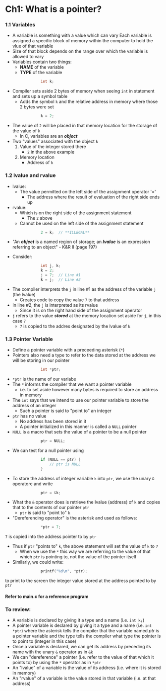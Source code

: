 # Ch1: What is a pointer?

### 1.1 Variables
- A variable is something with a value which can vary
Each variable is assigned a specific block of memory within the computer to hold the vlue of that variable
- Size of that block depends on the range over which the variable is allowed to vary
- Variables contain two things:
    - **NAME** of the variable
    - **TYPE** of the variable
```c
                int k;
```
- Compiler sets aside 2 bytes of memory when seeing ``int`` in statement and sets up a symbol table
    - Adds the symbol ``k`` and the relative address in memory where those 2 bytes were set
```c
                k = 2;
```
- The value of ``2`` will be placed in that memory location for the storage of the value of ``k``
    - In C, variables are an _**object**_
- Two "values" associated with the object ``k``
    1. Value of the integer stored there
        - ``2`` in the above example
    2. Memory location
        - Address of ``k``

### 1.2 lvalue and rvalue
- lvalue:
    - The value permitted on the left side of the assignment operator '='
        - The address where the result of evaluation of the right side ends up
- rvalue:
    - Which is on the right side of the assignment statement
        - The ``2`` above
    - Cannot be used on the left side of the assignment statement
```c
                2 = k;  // **ILLEGAL**
```
- "An _**object**_ is a named region of storage; an _**lvalue**_ is an expression referring to an object" - K&R II (page 197)

- Consider:
```c
                int j, k;
                k = 2;
                j = 7;  // Line #1
                k = j;  // Line #2
```
- The compiler interprets the ``j`` in line #1 as the address of the variable ``j`` (the lvalue)
    - Creates code to copy the value ``7`` to that address
- In line #2, the ``j`` is interpreted as its rvalue
    - Since it is on the right hand side of the assignment operator
- ``j`` refers to the value _**stored**_ at the memory location set aside for ``j``, in this case ``7``
    - ``7`` is copied to the addres designated by the lvalue of ``k``

### 1.3 Pointer Variable
- Define a pointer variable with a preceeding asterisk (``*``)
- Pointers also need a type to refer to the data stored at the address we will be storing in our pointer
```c
                int *ptr;
```
- ``*ptr`` is the name of our variabe
- The ``*`` informs the compiler that we want a pointer variable
    - i.e. to set aside however many bytes is required to store an address in memory
- The ``int`` says that we intend to use our pointer variable to store the address of an integer
    - Such a pointer is said to "point to" an integer
- ``ptr`` has no value
    - No address has been stored in it
    - A pointer initialized in this manner is called a ``NULL`` pointer
- ``NULL`` is a macro that sets the value of a pointer to be a null pointer
```c
                ptr = NULL;
```
- We can test for a null pointer using
```c
                if (NULL == ptr) {
                    // ptr is NULL
                }
```
- To store the address of integer variable ``k`` into ``ptr``, we use the unary ``&`` operatore and write
```c
                ptr = &k;
```
- What the ``&`` operator does is retrieve the lvalue (address) of ``k`` and copies that to the contents of our pointer ``ptr``
    - ``ptr`` is said to "point to" ``k``
- "Dereferencing operator" is the asterisk and used as follows:
```c
                *ptr = 7;
```
``7`` is copied into the address pointer to by ``ptr``
- Thus if ``ptr`` "points to" ``k``, the above statement will set the value of ``k`` to ``7``
    - When we use the ``*`` this way we are referring to the value of that which ``ptr`` is pointing to, not the value of the pointer itself
- Similarly, we could write:
```c
                printf("%d\n", *ptr);
```
to print to the screen the integer value stored at the address pointed to by ``ptr``

#### Refer to main.c for a reference program


### To review:
- A variable is declared by giving it a type and a name (i.e. ``int k;``)
- A pointer variable is declared by giving it a type and a name (i.e. ``int *ptr``) where the asterisk tells the compiler that the variable named *ptr* is a pointer variable and the type tells the compiler what type the pointer is to point to (integer in this case)
- Once a variable is declared, we can get its address by preceding its name with the unary ``&`` operator as in ``&k``
- We can "dereference" a pointer (i.e. refer to the value of that which it points to) by using the ``*`` operator as in ``*ptr``
- An "lvalue" of a variable is the value of its address (i.e. where it is stored in memory)
- An "rvalue" of a variable is the value stored in that variable (i.e. at that address)
